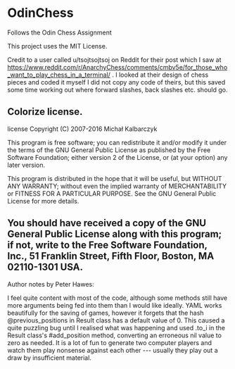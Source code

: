 # OdinChess
Follows the Odin Chess Assignment

This project uses the MIT License.

Credit to a user called u/tsojtsojtsoj on Reddit for their post which I saw at https://www.reddit.com/r/AnarchyChess/comments/cmbv5e/for_those_who_want_to_play_chess_in_a_terminal/ . I looked at their design of chess pieces and coded it myself I did not copy any code of theirs, but this saved some time working out where forward slashes, back slashes etc. should go.

Colorize license.
---------------------------------

license
Copyright (C) 2007-2016 Michał Kalbarczyk

This program is free software; you can redistribute it and/or modify
it under the terms of the GNU General Public License as published by
the Free Software Foundation; either version 2 of the License, or
(at your option) any later version.

This program is distributed in the hope that it will be useful,
but WITHOUT ANY WARRANTY; without even the implied warranty of
MERCHANTABILITY or FITNESS FOR A PARTICULAR PURPOSE. See the
GNU General Public License for more details.

You should have received a copy of the GNU General Public License along
with this program; if not, write to the Free Software Foundation, Inc.,
51 Franklin Street, Fifth Floor, Boston, MA 02110-1301 USA.
-------------------------------

Author notes by Peter Hawes:

I feel quite content with most of the code, although some methods still have more arguments being fed into them than I would like ideally. YAML works beautifully for the saving of games, however it forgets that the hash @previous_positions in Result class has a default value of 0. This caused a quite puzzling bug until I realised what was happening and used .to_i in the Result class's #add_position method, converting an erroneous nil value to zero as needed.
It is a lot of fun to generate two computer players and watch them play nonsense against each other --- usually they play out a draw by insufficient material. 

